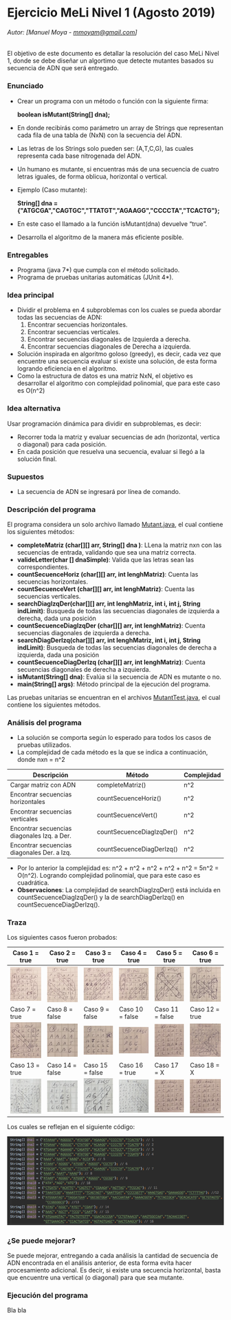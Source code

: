 # Ejercicio MeLi Nivel 1 (Agosto 2019)
###### Autor: [Manuel Moya - mmoyam@gmail.com]
El objetivo de este documento es detallar la resolución del caso MeLi Nivel 1, donde se debe diseñar un algortimo que detecte mutantes basados su secuencia de ADN que será entregado.

### Enunciado

* Crear un programa con un método o función con la siguiente firma:

	**boolean isMutant(String[] dna);**

* En donde recibirás como parámetro un array de Strings que representan cada fila de una tabla
de (NxN) con la secuencia del ADN. 
* Las letras de los Strings solo pueden ser: (A,T,C,G), las
cuales representa cada base nitrogenada del ADN.
* Un humano es mutante, si encuentras más de una secuencia de cuatro letras iguales​, de forma oblicua, horizontal o vertical.
* Ejemplo (Caso mutante):

	**String[] dna = {"ATGCGA","CAGTGC","TTATGT","AGAAGG","CCCCTA","TCACTG"};**

* En este caso el llamado a la función isMutant(dna) devuelve “true”.
* Desarrolla el algoritmo de la manera más eficiente posible.

### Entregables

* Programa (java 7*) que cumpla con el método solicitado.
* Programa de pruebas unitarias automáticas (JUnit 4*).

### Idea principal

* Dividir el problema en 4 subproblemas con los cuales se pueda abordar todas las secuencias de ADN: 
	1. Encontrar secuencias horizontales.
	2. Encontrar secuencias verticales.
	3. Encontrar secuencias diagonales de Izquierda a derecha.
	4. Encontrar secuencias diagonales de Derecha a izquierda.
* Solución inspirada en algoritmo goloso (greedy), es decir, cada vez que encuentre una secuencia evaluar si existe una solución, de esta forma logrando eficiencia en el algoritmo.
* Como la estructura de datos es una matriz NxN, el objetivo es desarrollar el algoritmo con complejidad polinomial, que para este caso es O(n^2)

### Idea alternativa
Usar programación dinámica para dividir en subproblemas, es decir: 

* Recorrer toda la matriz y evaluar secuencias de adn (horizontal, vertica o diagonal) para cada posición.
* En cada posición que resuelva una secuencia, evaluar si llegó a la solución final.

### Supuestos
* La secuencia de ADN se ingresará por línea de comando.

### Descripción del programa

El programa considera un solo archivo llamado [Mutant.java](https://github.com/manumoya/MerLibNiv1/blob/master/src/Mutant.java), el cual contiene los siguientes métodos:

* **completeMatriz (char[][] arr, String[] dna )**: LLena la matriz nxn con las secuencias de entrada, validando que sea una matriz correcta.
* **valideLetter(char [] dnaSimple)**: Valida que las letras sean las correspondientes.
* **countSecuenceHoriz (char[][] arr, int lenghMatriz)**: Cuenta las secuencias horizontales.
* **countSecuenceVert (char[][] arr, int lenghMatriz)**: Cuenta las secuencias verticales.
* **searchDiagIzqDer(char[][] arr, int lenghMatriz, int i, int j, String indLimit)**: Busqueda de todas las secuencias diagonales de izquierda a derecha, dada una posición
* **countSecuenceDiagIzqDer (char[][] arr, int lenghMatriz)**: Cuenta secuencias diagonales de izquierda a derecha.
* **searchDiagDerIzq(char[][] arr, int lenghMatriz, int i, int j, String indLimit)**: Busqueda de todas las secuencias diagonales de derecha a izquierda, dada una posición
* **countSecuenceDiagDerIzq (char[][] arr, int lenghMatriz)**: Cuenta secuencias diagonales de derecha a izquierda.
* **isMutant(String[] dna)**: Evalúa si la secuencia de ADN es mutante o no.
* **main(String[] args)**: Método principal de la ejecución del programa.

Las pruebas unitarias se encuentran en el archivos [MutantTest.java](https://github.com/manumoya/MerLibNiv1/blob/master/src/MutantTest.java), el cual contiene los siguientes métodos.


### Análisis del programa
* La solución se comporta según lo esperado para todos los casos de pruebas utilizados.
* La complejidad de cada método es la que se indica a continuación, donde nxn = n^2

| Descripción  | Método  | Complejidad  | 
|---|---|---|
| Cargar matriz con ADN | completeMatriz() | n^2|
| Encontrar secuencias horizontales  | countSecuenceHoriz() | n^2|  
| Encontrar secuencias verticales  | countSecuenceVert() |  n^2 |
| Encontrar secuencias diagonales Izq. a Der. | countSecuenceDiagIzqDer() | n^2 |
| Encontrar secuencias diagonales Der. a Izq. | countSecuenceDiagDerIzq() | n^2 |

* Por lo anterior la complejidad es: n^2 + n^2 + n^2 + n^2 + n^2 = 5n^2 = O(n^2). Logrando complejidad polinomial, que para este caso es cuadrática.
* **Observaciones**: La complejidad de searchDiagIzqDer() está incluida en countSecuenceDiagIzqDer() y la de searchDiagDerIzq() en countSecuenceDiagDerIzq().

### Traza
Los siguientes casos fueron probados:

|Caso 1 = true | Caso 2 = true | Caso 3 = true | Caso 4 = true | Caso 5 = true | Caso 6 = true |
|---|---|---|---|---|---|
| ![](img/traza_caso1.png) | ![](img/traza_caso2.png) | ![](img/traza_caso3.png) | ![](img/traza_caso4.png) | ![](img/traza_caso5a.png) | ![](img/traza_caso6.png) |
| Caso 7 = true | Caso 8 = false | Caso 9 = false | Caso 10 = false | Caso 11 = false | Caso 12 = true 
| ![](img/traza_caso7.png) | ![](img/traza_caso8.png) | ![](img/traza_caso9a.png) | ![](img/traza_caso10.png) | ![](img/traza_caso11.png) | ![](img/traza_caso12.png) |
| Caso 13 = true | Caso 14 = false | Caso 15 = false | Caso 16 = true | Caso 17 = X | Caso 18 = X 
| ![](img/traza_caso13.png) | ![](img/traza_caso14.png) | ![](img/traza_caso15.png) | ![](img/traza_caso16.png) | ![](img/traza_caso11.png) | ![](img/traza_caso11.png) |

Los cuales se reflejan en el siguiente código:

![](img/casos_java.png)

### ¿Se puede mejorar?

Se puede mejorar, entregando a cada análisis la cantidad de secuencia de ADN encontrada en el análisis anterior, de esta forma evita hacer procesamiento adicional. Es decir, si existe una secuencia horizontal, basta que encuentre una vertical (o diagonal) para que sea mutante.

### Ejecución del programa
Bla bla